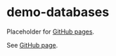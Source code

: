 # demo-databases

Placeholder for [GitHub pages].

See [GitHub page].

[GitHub page]: https://garage.senzing.com/demo-databases
[GitHub pages]: https://pages.github.com/
